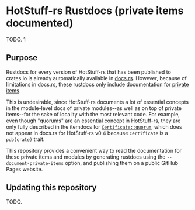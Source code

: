 # HotStuff-rs Rustdocs (private items documented)

TODO.
1

## Purpose

Rustdocs for every version of HotStuff-rs that has been published to crates.io is already automatically available in [docs.rs](https://docs.rs/hotstuff_rs/latest/hotstuff_rs/). However, because of limitations in docs.rs, these rustdocs only include documentation for [private items](https://users.rust-lang.org/t/could-docs-rs-have-a-private-switch/67137/8).

This is undesirable, since HotStuff-rs documents a lot of essential concepts in the module-level docs of private modules--as well as on top of private items--for the sake of locality with the most relevant code. For example, even though "quorums" are an essential concept in HotStuff-rs, they are only fully described in the itemdocs for [`Certificate::quorum`](TODO), which does not appear in docs.rs for HotStuff-rs v0.4 because `Certificate` is a `pub(crate)` trait.

This repository provides a convenient way to read the documentation for these private items and modules by generating rustdocs using the `--document-private-items` option, and publishing them on a public GitHub Pages website.

## Updating this repository

TODO.